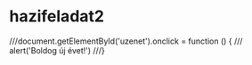 # hazifeladat2
///document.getElementById('uzenet').onclick = function () {
///  alert('Boldog új évet!')
///}